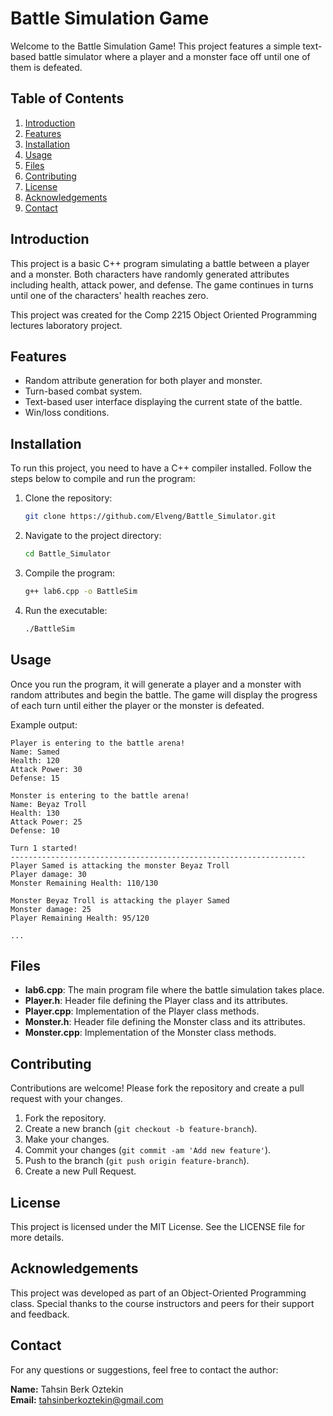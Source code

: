 # Battle Simulation Game

Welcome to the Battle Simulation Game! This project features a simple text-based battle simulator where a player and a monster face off until one of them is defeated.

## Table of Contents

1. [Introduction](#introduction)
2. [Features](#features)
3. [Installation](#installation)
4. [Usage](#usage)
5. [Files](#files)
6. [Contributing](#contributing)
7. [License](#license)
8. [Acknowledgements](#acknowledgements)
9. [Contact](#contact)

## Introduction

This project is a basic C++ program simulating a battle between a player and a monster. Both characters have randomly generated attributes including health, attack power, and defense. The game continues in turns until one of the characters' health reaches zero.

This project was created for the Comp 2215 Object Oriented Programming lectures laboratory project.

## Features

- Random attribute generation for both player and monster.
- Turn-based combat system.
- Text-based user interface displaying the current state of the battle.
- Win/loss conditions.

## Installation

To run this project, you need to have a C++ compiler installed. Follow the steps below to compile and run the program:

1. Clone the repository:
   ```bash
   git clone https://github.com/Elveng/Battle_Simulator.git
   ```
2. Navigate to the project directory:
   ```bash
   cd Battle_Simulator
   ```
3. Compile the program:
   ```bash
   g++ lab6.cpp -o BattleSim
   ```
4. Run the executable:
   ```bash
   ./BattleSim
   ```

## Usage

Once you run the program, it will generate a player and a monster with random attributes and begin the battle. The game will display the progress of each turn until either the player or the monster is defeated.

Example output:
```
Player is entering to the battle arena!
Name: Samed
Health: 120
Attack Power: 30
Defense: 15

Monster is entering to the battle arena!
Name: Beyaz Troll
Health: 130
Attack Power: 25
Defense: 10

Turn 1 started!
------------------------------------------------------------------
Player Samed is attacking the monster Beyaz Troll
Player damage: 30
Monster Remaining Health: 110/130

Monster Beyaz Troll is attacking the player Samed
Monster damage: 25
Player Remaining Health: 95/120

...
```

## Files

- **lab6.cpp**: The main program file where the battle simulation takes place.
- **Player.h**: Header file defining the Player class and its attributes.
- **Player.cpp**: Implementation of the Player class methods.
- **Monster.h**: Header file defining the Monster class and its attributes.
- **Monster.cpp**: Implementation of the Monster class methods.

## Contributing

Contributions are welcome! Please fork the repository and create a pull request with your changes.

1. Fork the repository.
2. Create a new branch (`git checkout -b feature-branch`).
3. Make your changes.
4. Commit your changes (`git commit -am 'Add new feature'`).
5. Push to the branch (`git push origin feature-branch`).
6. Create a new Pull Request.

## License

This project is licensed under the MIT License. See the LICENSE file for more details.

## Acknowledgements

This project was developed as part of an Object-Oriented Programming class. Special thanks to the course instructors and peers for their support and feedback.

## Contact

For any questions or suggestions, feel free to contact the author:

**Name:** Tahsin Berk Oztekin  
**Email:** tahsinberkoztekin@gmail.com


